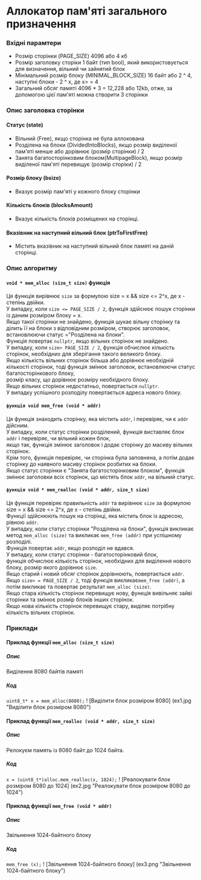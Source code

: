 # Аллокатор пам'яті загального призначення
### Вхідні парамтери
- Розмір сторінки (PAGE_SIZE) 4096 або 4 кб
- Розмір заголовку сторіки 1 байт (тип bool), який використовується для визначення, вільний чи зайнятий блок
- Мінімальний розмір блоку (MINIMAL_BLOCK_SIZE) 16 байт або 2 ^ 4, наступні блоки - 2 ^ x, де x> = 4
- Загальний обсяг памяті 4096 * 3 = 12,228 або 12kb, отже, за допомогою цієї пам'яті можна створити 3 сторінки


### Опис заголовка сторінки
#### Статус (state)
- Вільний (Free), якщо сторінка не була аллокована
- Розділена на блоки (DividedIntoBlocks), якщо розмір виділеної пам'яті менше або дорівнює (розмір сторінки) / 2
- Занята багатосторінковим блоком(MultipageBlock), якщо розмір виділеної пам'яті перевищує (розмір сторіки) / 2
#### Розмір блоку (bsize)
- Вказує розмір пам'яті у кожного блоку сторінки
#### Кількість блоків (blocksAmount)
- Вказує кількість блоків розміщених на сторінці.
#### Вказівник на наступний вільний блок (ptrToFirstFree)
- Містить вказівник на наступний вільний блок памяті на даній сторінці.
### Опис алгоритму
#### `void * mem_alloc (size_t size)` функція
Ця функція вирівнює `size` за формулою size = x && size <= 2^x, де x - cтепінь двійки.  
У випадку, коли `size <= PAGE_SIZE / 2`, функція здійснює пошук сторінки iз даним розміром блоку = х.  
Якщо такої сторінки не знайдено, функція шукає вільну сторінку та ділить її на блоки з відповідним розміром, створює заголовок, встановлюючи статус ="Розділена на блоки".  
Функція повертає `nullptr`, якщо вільних сторінок не знайдено.  
У випадку, коли `size> PAGE_SIZE / 2`, функція обчислює кількість сторінок, необхідних для зберігання такого великого блоку.  
Якщо кількість вільних сторінок більша або дорівнює необхідній кількості сторінок, тоді функція змінює заголовок, встановлюючи статус багатосторінкового блоку,  
розмір класу, що дорівнює розміру необхідного блоку.  
Якщо вільних сторінок недостатньо, повертається `nullptr`.  
У випадку успішного розподілу повертається адреса нового блоку.
#### `функція void mem_free (void * addr)`
Ця функція знаходить сторінку, яка містить `addr`, і перевіряє, чи є `addr` дійсним.  
У випадку, коли статус сторінки розділений, функція виставляє блок `addr` і перевіряє, чи вільний кожен блок,  
якщо так, функція змінює заголовок і додає сторінку до масиву вільних сторінок.  
Крім того, функція перевіряє, чи сторінка була заповнена, а потім додає сторінку до наявного масиву сторінок розбитих на блоки.  
Якщо статус сторінки є "Занята багатосторінковим блоком", функція змінює заголовки всіх сторінок, що містять блок `addr`, на вільний статус.
#### `функція void * mem_realloc (void * addr, size_t size)`
Ця функція перевіряє правильність `addr` та вирівнює `size` за формулою size = x && size <= 2^x, де x - cтепінь двійки.  
Функції здійснюють пошук на сторінці, яка містить блок із адресою, рівною `addr`.  
У випадку, коли статус сторінки "Розділена на блоки", функція викликає метод `mem_alloc (size)` та викликає `mem_free (addr)` при успішному розподілі.  
Функція повертає `addr`, якщо розподіл не вдався.   
У випадку, коли статус сторінки - багатосторінковий блок,  
функція обчислює кількість сторінок, необхідних для виділення нового блоку, розмір якого дорівнює `size`.  
Якщо старий і новий обсяг сторінок дорівнюють, повертається `addr`.  
Якщо `size> = PAGE_SIZE / 2`, тоді функція викликає` mem_free (addr) `, а потім викликає та повертає результат ` mem_alloc (size) `.  
Якщо стара кількість сторінок перевищує нову, функція вивільняє зайві сторінки та змінює розмір блоків інших сторінок.  
Якщо нова кількість сторінок перевищує стару, виділяє потрібну кількість вільних сторінок.
### Приклади
#### Приклад функції `mem_alloc (size_t size)`
##### Опис
Виділення 8080 байтів памяті
##### Код
``
uint8_t* x = mem_alloc(8080);
``
! [Виділити блок розміром 8080] (ex1.jpg "Виділити блок розміром 8080")
#### Приклад функції `mem_realloc (void * addr, size_t size)`
##### Опис
Релокуєм память із 8080 байт до 1024 байта.
##### Код
``
x = (uint8_t*)alloc.mem_realloc(x, 1024);
``
! [Реалокувати блок розміром 8080 до 1024] (ex2.jpg "Реалокувати блок розміром 8080 до 1024")
#### Приклад функції `mem_free (void * addr)`
##### Опис
Звільнення 1024-байтного блоку
##### Код
``
mem_free (x);
``
! [Звільнення 1024-байтного блоку] (ex3.png "Звільнення 1024-байтного блоку")
